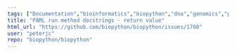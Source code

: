 ```yaml
---
tags: ["Documentation","bioinformatics","biopython","dna","genomics","phylogenetics","protein","protein-structure","python","sequence-alignment"]
title: "PAML run method docstrings - return value"
html_url: "https://github.com/biopython/biopython/issues/1708"
user: "peterjc"
repo: "biopython/biopython"
---
```


